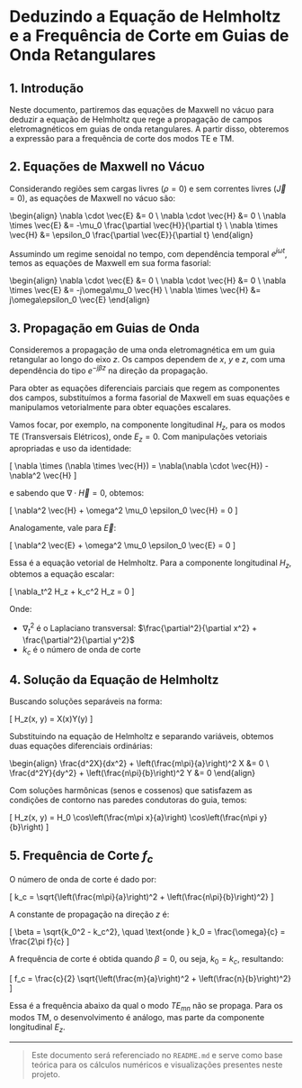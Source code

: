 # Deduzindo a Equação de Helmholtz e a Frequência de Corte em Guias de Onda Retangulares

## 1. Introdução

Neste documento, partiremos das equações de Maxwell no vácuo para deduzir a equação de Helmholtz que rege a propagação de campos eletromagnéticos em guias de onda retangulares. A partir disso, obteremos a expressão para a frequência de corte dos modos TE e TM.

## 2. Equações de Maxwell no Vácuo

Considerando regiões sem cargas livres ($\rho = 0$) e sem correntes livres ($\vec{J} = 0$), as equações de Maxwell no vácuo são:

\begin{align}
\nabla \cdot \vec{E} &= 0 \\
\nabla \cdot \vec{H} &= 0 \\
\nabla \times \vec{E} &= -\mu_0 \frac{\partial \vec{H}}{\partial t} \\
\nabla \times \vec{H} &= \epsilon_0 \frac{\partial \vec{E}}{\partial t}
\end{align}

Assumindo um regime senoidal no tempo, com dependência temporal $e^{j\omega t}$, temos as equações de Maxwell em sua forma fasorial:

\begin{align}
\nabla \cdot \vec{E} &= 0 \\
\nabla \cdot \vec{H} &= 0 \\
\nabla \times \vec{E} &= -j\omega\mu_0 \vec{H} \\
\nabla \times \vec{H} &= j\omega\epsilon_0 \vec{E}
\end{align}

## 3. Propagação em Guias de Onda

Consideremos a propagação de uma onda eletromagnética em um guia retangular ao longo do eixo $z$. Os campos dependem de $x$, $y$ e $z$, com uma dependência do tipo $e^{-j\beta z}$ na direção da propagação.

Para obter as equações diferenciais parciais que regem as componentes dos campos, substituímos a forma fasorial de Maxwell em suas equações e manipulamos vetorialmente para obter equações escalares.

Vamos focar, por exemplo, na componente longitudinal $H_z$, para os modos TE (Transversais Elétricos), onde $E_z = 0$. Com manipulações vetoriais apropriadas e uso da identidade:

\[
\nabla \times (\nabla \times \vec{H}) = \nabla(\nabla \cdot \vec{H}) - \nabla^2 \vec{H}
\]

e sabendo que $\nabla \cdot \vec{H} = 0$, obtemos:

\[
\nabla^2 \vec{H} + \omega^2 \mu_0 \epsilon_0 \vec{H} = 0
\]

Analogamente, vale para $\vec{E}$:

\[
\nabla^2 \vec{E} + \omega^2 \mu_0 \epsilon_0 \vec{E} = 0
\]

Essa é a equação vetorial de Helmholtz. Para a componente longitudinal $H_z$, obtemos a equação escalar:

\[
\nabla_t^2 H_z + k_c^2 H_z = 0
\]

Onde:
- $\nabla_t^2$ é o Laplaciano transversal: $\frac{\partial^2}{\partial x^2} + \frac{\partial^2}{\partial y^2}$
- $k_c$ é o número de onda de corte

## 4. Solução da Equação de Helmholtz

Buscando soluções separáveis na forma:

\[
H_z(x, y) = X(x)Y(y)
\]

Substituindo na equação de Helmholtz e separando variáveis, obtemos duas equações diferenciais ordinárias:

\begin{align}
\frac{d^2X}{dx^2} + \left(\frac{m\pi}{a}\right)^2 X &= 0 \\
\frac{d^2Y}{dy^2} + \left(\frac{n\pi}{b}\right)^2 Y &= 0
\end{align}

Com soluções harmônicas (senos e cossenos) que satisfazem as condições de contorno nas paredes condutoras do guia, temos:

\[
H_z(x, y) = H_0 \cos\left(\frac{m\pi x}{a}\right) \cos\left(\frac{n\pi y}{b}\right)
\]

## 5. Frequência de Corte $f_c$

O número de onda de corte é dado por:

\[
k_c = \sqrt{\left(\frac{m\pi}{a}\right)^2 + \left(\frac{n\pi}{b}\right)^2}
\]

A constante de propagação na direção $z$ é:

\[
\beta = \sqrt{k_0^2 - k_c^2}, \quad \text{onde } k_0 = \frac{\omega}{c} = \frac{2\pi f}{c}
\]

A frequência de corte é obtida quando $\beta = 0$, ou seja, $k_0 = k_c$, resultando:

\[
f_c = \frac{c}{2} \sqrt{\left(\frac{m}{a}\right)^2 + \left(\frac{n}{b}\right)^2}
\]

Essa é a frequência abaixo da qual o modo $TE_{mn}$ não se propaga. Para os modos TM, o desenvolvimento é análogo, mas parte da componente longitudinal $E_z$.

---

> Este documento será referenciado no `README.md` e serve como base teórica para os cálculos numéricos e visualizações presentes neste projeto.

